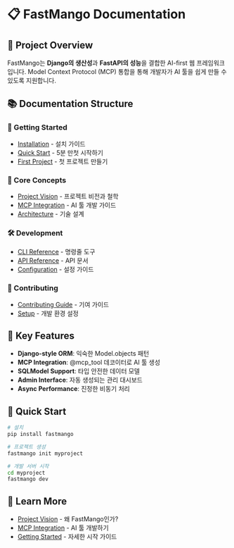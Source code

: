 # 📋 FastMango Documentation

## 🎯 Project Overview

FastMango는 **Django의 생산성**과 **FastAPI의 성능**을 결합한 AI-first 웹 프레임워크입니다. Model Context Protocol (MCP) 통합을 통해 개발자가 AI 툴을 쉽게 만들 수 있도록 지원합니다.

## 📚 Documentation Structure

### 🚀 Getting Started
- [Installation](getting-started/installation.md) - 설치 가이드
- [Quick Start](getting-started/quick-start.md) - 5분 만첫 시작하기
- [First Project](getting-started/first-project.md) - 첫 프로젝트 만들기

### 🎯 Core Concepts  
- [Project Vision](PROJECT_VISION.md) - 프로젝트 비전과 철학
- [MCP Integration](MCP_INTEGRATION.md) - AI 툴 개발 가이드
- [Architecture](contributing/architecture.md) - 기술 설계

### 🛠️ Development
- [CLI Reference](reference/cli.md) - 명령줄 도구
- [API Reference](reference/api.md) - API 문서
- [Configuration](reference/configuration.md) - 설정 가이드

### 🤝 Contributing
- [Contributing Guide](contributing/guidelines.md) - 기여 가이드
- [Setup](contributing/setup.md) - 개발 환경 설정

## 🎯 Key Features

- **Django-style ORM**: 익숙한 Model.objects 패턴
- **MCP Integration**: @mcp_tool 데코이터로 AI 툴 생성
- **SQLModel Support**: 타입 안전한 데이터 모델
- **Admin Interface**: 자동 생성되는 관리 대시보드
- **Async Performance**: 진정한 비동기 처리

## 🚀 Quick Start

```bash
# 설치
pip install fastmango

# 프로젝트 생성
fastmango init myproject

# 개발 서버 시작
cd myproject
fastmango dev
```

## 📖 Learn More

- [Project Vision](PROJECT_VISION.md) - 왜 FastMango인가?
- [MCP Integration](MCP_INTEGRATION.md) - AI 툴 개발하기
- [Getting Started](getting-started/) - 자세한 시작 가이드
